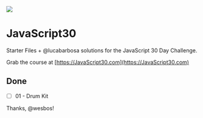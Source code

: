 ![](https://javascript30.com/images/JS3-social-share.png)

# JavaScript30

Starter Files + @lucabarbosa solutions for the JavaScript 30 Day Challenge.

Grab the course at [https://JavaScript30.com](https://JavaScript30.com)

## Done

- [ ] 01 - Drum Kit

Thanks, @wesbos!
